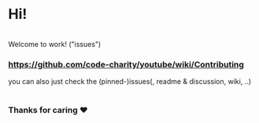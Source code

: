 <br>


# Hi! 
<br>
Welcome to work! ("issues")

### https://github.com/code-charity/youtube/wiki/Contributing
you can also just check the (pinned-)issues(, readme & discussion, wiki, ..)  <br><br>
### Thanks for caring ♥
